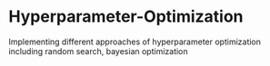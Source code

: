 # Hyperparameter-Optimization
Implementing different approaches of hyperparameter optimization including random search, bayesian optimization
